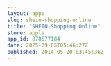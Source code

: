 ```yaml
---
layout: apps
slug: shein-shopping-online
title: "SHEIN-Shopping Online"
store: apple
app_id: 878577184
date: 2025-09-05T05:46:27Z
published: 2014-05-20T03:45:36Z
---
```

